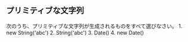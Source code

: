 ## プリミティブな文字列
次のうち、プリミティブな文字列が生成されるものをすべて選びなさい。
    1. new String('abc')
    2. String('abc')
    3. Date()
    4. new Date()
